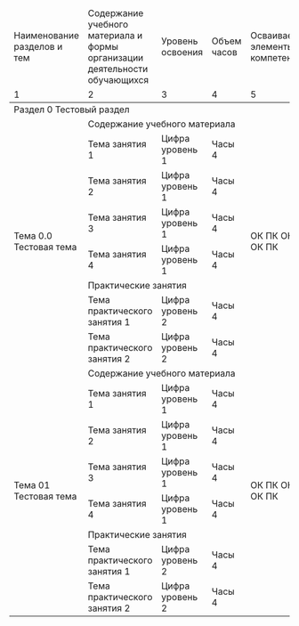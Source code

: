 <table>
    <thead>
	<tr>
        <td>Наименование разделов и тем</td>
        <td>Содержание учебного материала и формы организации деятельности обучающихся</td>
	        <td>Уровень освоения</td>
        <td>Объем часов</td>
        <td>Осваиваемые элементы компетенций</td>
    </tr>
    <tr>
        <td>1</td>
        <td>2</td>
        <td>3</td>
        <td>4</td>
        <td>5</td>
    </tr>
    </thead>
    <tr>
        <td colspan="5">Раздел 0 Тестовый раздел</td>
    </tr>
    <tr>
        <td rowspan="8">Тема 0.0 Тестовая тема</td>
        <td colspan="3">Содержание учебного материала</td>
		<td rowspan="8">ОК ПК ОК ПК ОК ПК</td>
    </tr>
    <tr>
        <td>Тема занятия 1</td>
        <td>Цифра уровень 1</td>
        <td>Часы 4</td>
    </tr>
        <tr>
        <td>Тема занятия 2</td>
        <td>Цифра уровень 1</td>
        <td>Часы 4</td>
    </tr>
        <tr>
        <td>Тема занятия 3</td>
        <td>Цифра уровень 1</td>
        <td>Часы 4</td>
    </tr>
        <tr>
        <td>Тема занятия 4</td>
        <td>Цифра уровень 1</td>
        <td>Часы 4</td>
    </tr>
    <tr>
        <td colspan="3">Практические занятия</td>
    </tr>
        <tr>
        <td>Тема практического занятия 1</td>
        <td>Цифра уровень 2</td>
        <td>Часы 4</td>
    </tr>
        <tr>
        <td>Тема практического занятия 2</td>
        <td>Цифра уровень 2</td>
        <td>Часы 4</td>
    </tr>
    <tr>
        <td rowspan="8">Тема 01 Тестовая тема</td>
        <td colspan="3">Содержание учебного материала</td>
		<td rowspan="8">ОК ПК ОК ПК ОК ПК</td>
    </tr>
    <tr>
        <td>Тема занятия 1</td>
        <td>Цифра уровень 1</td>
        <td>Часы 4</td>
    </tr>
        <tr>
        <td>Тема занятия 2</td>
        <td>Цифра уровень 1</td>
        <td>Часы 4</td>
    </tr>
        <tr>
        <td>Тема занятия 3</td>
        <td>Цифра уровень 1</td>
        <td>Часы 4</td>
    </tr>
        <tr>
        <td>Тема занятия 4</td>
        <td>Цифра уровень 1</td>
        <td>Часы 4</td>
    </tr>
    <tr>
        <td colspan="3">Практические занятия</td>
    </tr>
        <tr>
        <td>Тема практического занятия 1</td>
        <td>Цифра уровень 2</td>
        <td>Часы 4</td>
    </tr>
        <tr>
        <td>Тема практического занятия 2</td>
        <td>Цифра уровень 2</td>
        <td>Часы 4</td>
    </tr>
</table>